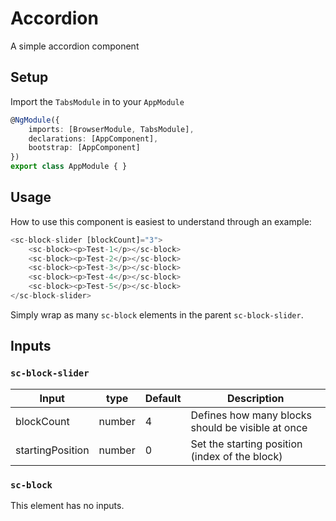 # Accordion
A simple accordion component

## Setup

Import the `TabsModule` in to your `AppModule`
```ts
@NgModule({
    imports: [BrowserModule, TabsModule],
    declarations: [AppComponent],
    bootstrap: [AppComponent]
})
export class AppModule { }
```

## Usage 

How to use this component is easiest to understand through an example: 

```ts
<sc-block-slider [blockCount]="3">
    <sc-block><p>Test-1</p></sc-block>
    <sc-block><p>Test-2</p></sc-block>
    <sc-block><p>Test-3</p></sc-block>
    <sc-block><p>Test-4</p></sc-block>
    <sc-block><p>Test-5</p></sc-block>
</sc-block-slider>    
```

Simply wrap as many `sc-block` elements in the parent `sc-block-slider`.

## Inputs

### `sc-block-slider`
 
| Input  | type | Default | Description
--- | --- | --- | ---
blockCount | number | 4 | Defines how many blocks should be visible at once
startingPosition | number | 0 | Set the starting position (index of the block)

### `sc-block`

This element has no inputs.